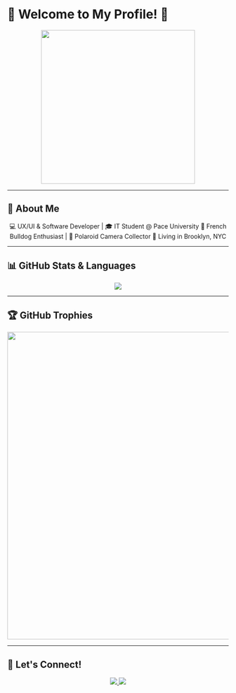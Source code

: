 # 🌟 Welcome to My Profile! 🌟  

<p align="center">
  <img src="https://media0.giphy.com/media/v1.Y2lkPTc5MGI3NjExZnkwdmo3ZDFtbzU4ZWFzenVrNXp1ZGU4MG83YXJ3MHA2bGppbTMwcSZlcD12MV9pbnRlcm5hbF9naWZfYnlfaWQmY3Q9Zw/dV3GXudtLAbTi/giphy.gif" width="350"/>
</p>

---

## 🎨 About Me  
<p align="center">
💻 UX/UI & Software Developer | 🎓 IT Student @ Pace University  
🐶 French Bulldog Enthusiast | 📸 Polaroid Camera Collector  
🗽 Living in Brooklyn, NYC  
</p>

---

## 📊 GitHub Stats & Languages
<p align="center">
  <img src="https://github-readme-stats.vercel.app/api/top-langs/?username=Rwilly1&layout=compact&theme=tokyonight&langs_count=6&card_width=500" />
</p>

---

## 🏆 GitHub Trophies
<p align="center">
  <img src="https://github-profile-trophy.vercel.app/?username=Rwilly1&theme=onedark&row=2&column=4&margin-w=15&margin-h=15" width="700"/>
</p>

---

## 🚀 Let's Connect!
<p align="center">
  <a href="https://www.linkedin.com/in/remington-williams/" target="_blank">
    <img src="https://img.shields.io/badge/-LinkedIn-blue?style=for-the-badge&logo=linkedin&logoColor=white&link=https://www.linkedin.com/in/remington-williams/"/>
  </a>
  <a href="mailto:rw53783n@pace.edu">
    <img src="https://img.shields.io/badge/-Email-D14836?style=for-the-badge&logo=gmail&logoColor=white"/>
  </a>
</p>
